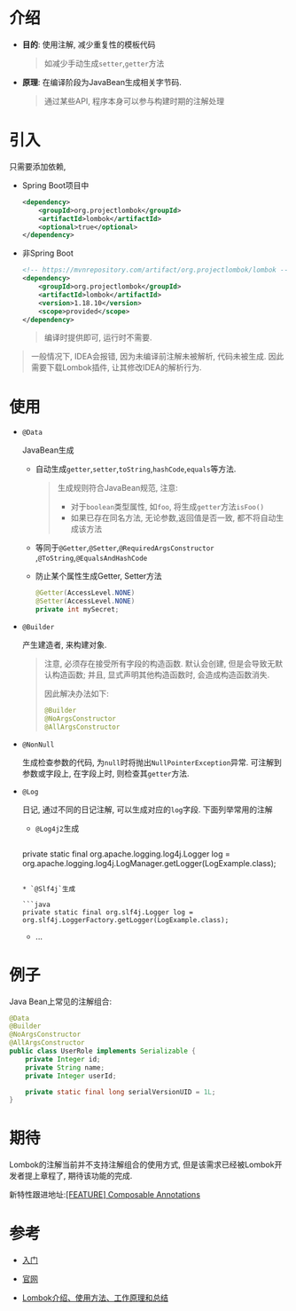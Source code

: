 # 介绍

* **目的**: 使用注解, 减少重复性的模板代码

  > 如减少手动生成`setter`,`getter`方法

* **原理**: 在编译阶段为JavaBean生成相关字节码.

  > 通过某些API, 程序本身可以参与构建时期的注解处理

# 引入

只需要添加依赖, 

* Spring Boot项目中

    ```xml
    <dependency>
        <groupId>org.projectlombok</groupId>
        <artifactId>lombok</artifactId>
        <optional>true</optional>
    </dependency>
    ```

* 非Spring Boot

  ```xml
  <!-- https://mvnrepository.com/artifact/org.projectlombok/lombok -->
  <dependency>
      <groupId>org.projectlombok</groupId>
      <artifactId>lombok</artifactId>
      <version>1.18.10</version>
      <scope>provided</scope>
  </dependency>
  ```
  
  > 编译时提供即可, 运行时不需要.

> 一般情况下, IDEA会报错, 因为未编译前注解未被解析, 代码未被生成. 因此需要下载Lombok插件, 让其修改IDEA的解析行为. 

# 使用

* `@Data`

  JavaBean生成

  * 自动生成`getter`,`setter`,`toString`,`hashCode`,`equals`等方法. 

      > 生成规则符合JavaBean规范, 注意:
      >
      > * 对于`boolean`类型属性, 如`foo`, 将生成`getter`方法`isFoo()`
      > * 如果已存在同名方法, 无论参数,返回值是否一致, 都不将自动生成该方法
      
  * 等同于`@Getter`,`@Setter`,`@RequiredArgsConstructor` ,`@ToString`,`@EqualsAndHashCode`

  * 防止某个属性生成Getter, Setter方法

      ```java
      @Getter(AccessLevel.NONE)
      @Setter(AccessLevel.NONE)
      private int mySecret;
      ```

* `@Builder`

  产生建造者, 来构建对象.

  > 注意, 必须存在接受所有字段的构造函数. 默认会创建, 但是会导致无默认构造函数; 并且, 显式声明其他构造函数时, 会造成构造函数消失.
  >
  > 因此解决办法如下:
  >
  > ```java
  > @Builder
  > @NoArgsConstructor
  > @AllArgsConstructor
  > ```

* `@NonNull`

  生成检查参数的代码, 为`null`时将抛出`NullPointerException`异常. 可注解到参数或字段上, 在字段上时, 则检查其`getter`方法.

* `@Log`

  日记, 通过不同的日记注解, 可以生成对应的`log`字段. 下面列举常用的注解

  * `@Log4j2`生成
  
    ```java
  private static final org.apache.logging.log4j.Logger log = org.apache.logging.log4j.LogManager.getLogger(LogExample.class);
    ```

  * `@Slf4j`生成
  
    ```java
  private static final org.slf4j.Logger log = org.slf4j.LoggerFactory.getLogger(LogExample.class);
    ```
  
  * ...

# 例子

Java Bean上常见的注解组合:

```java
@Data
@Builder
@NoArgsConstructor
@AllArgsConstructor
public class UserRole implements Serializable {
    private Integer id;
    private String name;
    private Integer userId;

    private static final long serialVersionUID = 1L;
}
```

# 期待

Lombok的注解当前并不支持注解组合的使用方式, 但是该需求已经被Lombok开发者提上章程了, 期待该功能的完成.

新特性跟进地址:[[FEATURE] Composable Annotations](https://github.com/rzwitserloot/lombok/issues/2294)

# 参考

* [入门](https://objectcomputing.com/resources/publications/sett/january-2010-reducing-boilerplate-code-with-project-lombok)
* [官网](https://projectlombok.org/)

* [Lombok介绍、使用方法、工作原理和总结](http://www.yuanrengu.com/index.php/20180324.html)


